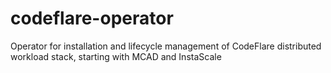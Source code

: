 # codeflare-operator
Operator for installation and lifecycle management of CodeFlare distributed workload stack, starting with MCAD and InstaScale
